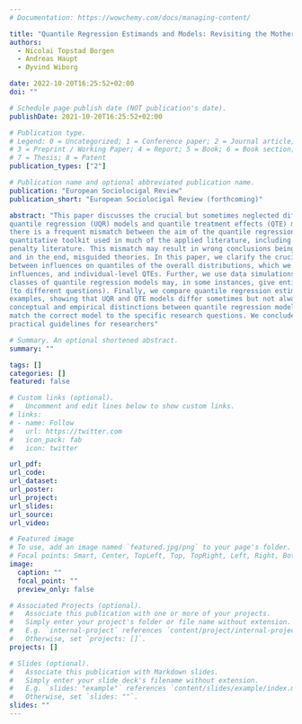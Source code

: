 ```yaml
---
# Documentation: https://wowchemy.com/docs/managing-content/

title: "Quantile Regression Estimands and Models: Revisiting the Motherhood Wage Penalty Debate"
authors: 
  - Nicolai Topstad Borgen
  - Andreas Haupt
  - Øyvind Wiborg

date: 2022-10-20T16:25:52+02:00
doi: ""

# Schedule page publish date (NOT publication's date).
publishDate: 2021-10-20T16:25:52+02:00

# Publication type.
# Legend: 0 = Uncategorized; 1 = Conference paper; 2 = Journal article;
# 3 = Preprint / Working Paper; 4 = Report; 5 = Book; 6 = Book section;
# 7 = Thesis; 8 = Patent
publication_types: ["2"]

# Publication name and optional abbreviated publication name.
publication: "European Sociolocigal Review"
publication_short: "European Sociolocigal Review (forthcoming)"

abstract: "This paper discusses the crucial but sometimes neglected differences between unconditional
quantile regression (UQR) models and quantile treatment effects (QTE) models. We argue that
there is a frequent mismatch between the aim of the quantile regression analysis and the
quantitative toolkit used in much of the applied literature, including the motherhood wage
penalty literature. This mismatch may result in wrong conclusions being drawn from the data,
and in the end, misguided theories. In this paper, we clarify the crucial conceptual distinction
between influences on quantiles of the overall distributions, which we term population-level
influences, and individual-level QTEs. Further, we use data simulations to illustrate that various
classes of quantile regression models may, in some instances, give entirely different conclusions
(to different questions). Finally, we compare quantile regression estimates using real data
examples, showing that UQR and QTE models differ sometimes but not always. Still, the
conceptual and empirical distinctions between quantile regression models underline the need to
match the correct model to the specific research questions. We conclude the paper with a few
practical guidelines for researchers"

# Summary. An optional shortened abstract.
summary: ""

tags: []
categories: []
featured: false

# Custom links (optional).
#   Uncomment and edit lines below to show custom links.
# links:
# - name: Follow
#   url: https://twitter.com
#   icon_pack: fab
#   icon: twitter

url_pdf:
url_code:
url_dataset:
url_poster:
url_project:
url_slides:
url_source:
url_video:

# Featured image
# To use, add an image named `featured.jpg/png` to your page's folder. 
# Focal points: Smart, Center, TopLeft, Top, TopRight, Left, Right, BottomLeft, Bottom, BottomRight.
image:
  caption: ""
  focal_point: ""
  preview_only: false

# Associated Projects (optional).
#   Associate this publication with one or more of your projects.
#   Simply enter your project's folder or file name without extension.
#   E.g. `internal-project` references `content/project/internal-project/index.md`.
#   Otherwise, set `projects: []`.
projects: []

# Slides (optional).
#   Associate this publication with Markdown slides.
#   Simply enter your slide deck's filename without extension.
#   E.g. `slides: "example"` references `content/slides/example/index.md`.
#   Otherwise, set `slides: ""`.
slides: ""
---
```

